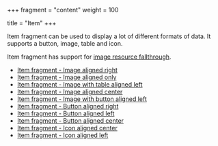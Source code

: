 +++
fragment = "content"
weight = 100

title = "Item"
+++

Item fragment can be used to display a lot of different formats of data. It
supports a button, image, table and icon.

Item fragment has support for [image resource
fallthrough](https://github.com/okkur/syna/blob/master/docs/README.md#image-resource-fallthrough).

- [Item fragment - Image aligned right](#item_image-right)
- [Item fragment - Image aligned only](#item_image-only)
- [Item fragment - Image with table aligned left](#item_image-table-left)
- [Item fragment - Image aligned center](#item_image-center)
- [Item fragment - Image with button aligned left](#item_image-button-left)
- [Item fragment - Button aligned right](#item_button-right)
- [Item fragment - Button aligned left](#item_button-left)
- [Item fragment - Button aligned center](#item_button-center)
- [Item fragment - Icon aligned center](#item_icon-center)
- [Item fragment - Icon aligned left](#item_icon-left)
